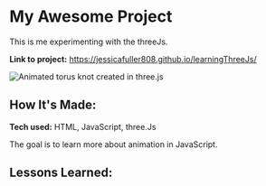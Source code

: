 # My Awesome Project
This is me experimenting with the threeJs.

**Link to project:** https://jessicafuller808.github.io/learningThreeJs/

![Animated torus knot created in three.js](http://ibb.co/Fw1D37v)

## How It's Made:

**Tech used:** HTML, JavaScript, three.Js

The goal is to learn more about animation in JavaScript.


## Lessons Learned:

